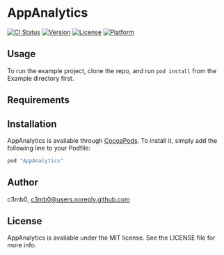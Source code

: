 # AppAnalytics

[![CI Status](http://img.shields.io/travis/c3mb0/AppAnalytics.svg?style=flat)](https://travis-ci.org/c3mb0/AppAnalytics)
[![Version](https://img.shields.io/cocoapods/v/AppAnalytics.svg?style=flat)](http://cocoapods.org/pods/AppAnalytics)
[![License](https://img.shields.io/cocoapods/l/AppAnalytics.svg?style=flat)](http://cocoapods.org/pods/AppAnalytics)
[![Platform](https://img.shields.io/cocoapods/p/AppAnalytics.svg?style=flat)](http://cocoapods.org/pods/AppAnalytics)

## Usage

To run the example project, clone the repo, and run `pod install` from the Example directory first.

## Requirements

## Installation

AppAnalytics is available through [CocoaPods](http://cocoapods.org). To install
it, simply add the following line to your Podfile:

```ruby
pod "AppAnalytics"
```

## Author

c3mb0, c3mb0@users.noreply.github.com

## License

AppAnalytics is available under the MIT license. See the LICENSE file for more info.
